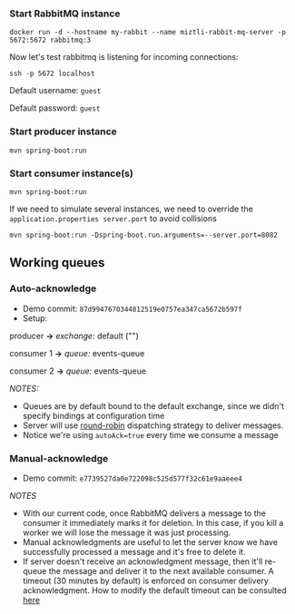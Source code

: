 

### Start RabbitMQ instance

```shell
docker run -d --hostname my-rabbit --name miztli-rabbit-mq-server -p 5672:5672 rabbitmq:3
```

Now let's test rabbitmq is listening for incoming connections:
```shell
ssh -p 5672 localhost
```

Default username: `guest`

Default password: `guest`

### Start producer instance

```shell
mvn spring-boot:run
```

### Start consumer instance(s)

```shell
mvn spring-boot:run
```

If we need to simulate several instances, we need to override the `application.properties server.port` to avoid collisions

```shell
mvn spring-boot:run -Dspring-boot.run.arguments=--server.port=8082
```

## Working queues

### Auto-acknowledge
- Demo commit: `87d9947670344812519e0757ea347ca5672b597f`
- Setup: 

producer **->** _exchange:_ default ("")

consumer 1 **->** _queue:_ events-queue

consumer 2 **->** _queue:_ events-queue

_NOTES:_ 
- Queues are by default bound to the default exchange, since we didn't specify bindings at configuration time
- Server will use [round-robin](https://www.rabbitmq.com/tutorials/tutorial-two-java.html) dispatching strategy to deliver messages.
- Notice we're using `autoAck=true` every time we consume a message

### Manual-acknowledge
- Demo commit: `e7739527da0e722098c525d577f32c61e9aaeee4`

_NOTES_
- With our current code, once RabbitMQ delivers a message to the consumer it immediately marks it for deletion. In this case, if you kill a worker we will lose the message it was just processing.
- Manual acknowledgments are useful to let the server know we have successfully processed a message and it's free to delete it.
- If server doesn't receive an acknowledgment message, then it'll re-queue the message and deliver it to the next available consumer. A timeout (30 minutes by default) is enforced on consumer delivery acknowledgment. How to modify the default timeout can be consulted [here](https://www.rabbitmq.com/consumers.html#acknowledgement-timeout)